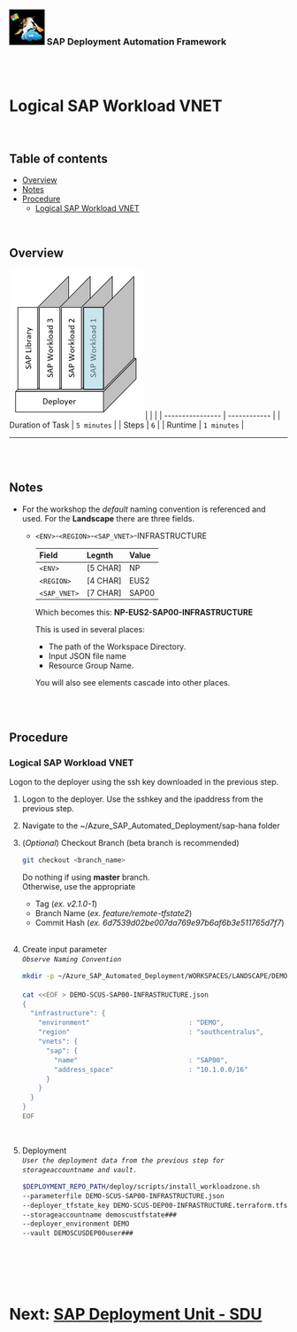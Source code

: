 ### <img src="../../../assets/images/UnicornSAPBlack256x256.png" width="64px"> SAP Deployment Automation Framework <!-- omit in toc -->
<br/><br/>

# Logical SAP Workload VNET <!-- omit in toc -->

<br/>

## Table of contents <!-- omit in toc -->

- [Overview](#overview)
- [Notes](#notes)
- [Procedure](#procedure)
  - [Logical SAP Workload VNET](#logical-sap-workload-vnet)

<br/>

## Overview

![Block4](assets/Block4.png)
|                  |              |
| ---------------- | ------------ |
| Duration of Task | `5 minutes`  |
| Steps            | `6`          |
| Runtime          | `1 minutes`  |

---

<br/><br/>

## Notes

- For the workshop the *default* naming convention is referenced and used. For the **Landscape** there are three fields.
  - `<ENV>`-`<REGION>`-`<SAP_VNET>`-INFRASTRUCTURE

    | Field        | Legnth   | Value  |
    | ------------ | -------- | ------ |
    | `<ENV>`      | [5 CHAR] | NP     |
    | `<REGION>`   | [4 CHAR] | EUS2   |
    | `<SAP_VNET>` | [7 CHAR] | SAP00  |
  
    Which becomes this: **NP-EUS2-SAP00-INFRASTRUCTURE**
    
    This is used in several places:
    - The path of the Workspace Directory.
    - Input JSON file name
    - Resource Group Name.

    You will also see elements cascade into other places.

<br/><br/>

## Procedure

### Logical SAP Workload VNET

Logon to the deployer using the ssh key downloaded in the previous step.
<br/>

1. Logon to the deployer. Use the sshkey and the ipaddress from the previous step.

2. Navigate to the ~/Azure_SAP_Automated_Deployment/sap-hana folder

  1. (*Optional*) Checkout Branch (beta branch is recommended)
        ```bash
        git checkout <branch_name>
        ```
        Do nothing if using **master** branch.<br/>
        Otherwise, use the appropriate
        - Tag         (*ex. v2.1.0-1*)
        - Branch Name (*ex. feature/remote-tfstate2*)
        - Commit Hash (*ex. 6d7539d02be007da769e97b6af6b3e511765d7f7*)
        <br/><br/>
    

3. Create input parameter 
    <br/>*`Observe Naming Convention`*<br/>
    ```bash
    mkdir -p ~/Azure_SAP_Automated_Deployment/WORKSPACES/LANDSCAPE/DEMO-SCUS-SAP00-INFRASTRUCTURE; cd $_

    cat <<EOF > DEMO-SCUS-SAP00-INFRASTRUCTURE.json
    {
      "infrastructure": {
        "environment"                         : "DEMO",
        "region"                              : "southcentralus",
        "vnets": {
          "sap": {
            "name"                            : "SAP00",
            "address_space"                   : "10.1.0.0/16"
          }
        }
      }
    }
    EOF
    ```
    <br/>

3. Deployment
    <br/>*`User the deployment data from the previous step for storageaccountname and vault. `*<br/>
     ```bash
     $DEPLOYMENT_REPO_PATH/deploy/scripts/install_workloadzone.sh            \
     --parameterfile DEMO-SCUS-SAP00-INFRASTRUCTURE.json                     \
     --deployer_tfstate_key DEMO-SCUS-DEP00-INFRASTRUCTURE.terraform.tfstate \
     --storageaccountname demoscustfstate###                                 \
     --deployer_environment DEMO                                             \
     --vault DEMOSCUSDEP00user###                                            \
     ```


<br/><br/><br/><br/>

# Next: [SAP Deployment Unit - SDU](04-sdu.md) <!-- omit in toc -->
